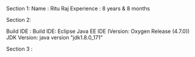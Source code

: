 Section 1:
Name : Ritu Raj
Experience : 8 years & 8 months

Section 2: 

Build IDE : Build IDE: Eclipse Java EE IDE (Version: Oxygen Release (4.7.0))
JDK Version: java version "jdk1.8.0_171"

Section 3 :


